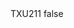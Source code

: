 <?xml version="1.0" encoding="UTF-8"?>
<CustomMetadata xmlns="http://soap.sforce.com/2006/04/metadata">
    <label>TXU211</label>
    <protected>false</protected>
</CustomMetadata>
